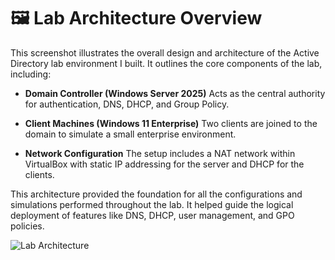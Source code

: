# 🖼️ Lab Architecture Overview
This screenshot illustrates the overall design and architecture of the Active Directory lab environment I built. It outlines the core components of the lab, including:

- **Domain Controller (Windows Server 2025)**
    Acts as the central authority for authentication, DNS, DHCP, and Group Policy.

- **Client Machines (Windows 11 Enterprise)**
    Two clients are joined to the domain to simulate a small enterprise environment.

- **Network Configuration**
    The setup includes a NAT network within VirtualBox with static IP addressing for the server and DHCP for the clients.

This architecture provided the foundation for all the configurations and simulations performed throughout the lab. It helped guide the logical deployment of features like DNS, DHCP, user management, and GPO policies.

![Lab Architecture](https://github.com/user-attachments/assets/9e0f2334-a862-4b43-ac28-52cf6861c98d)
